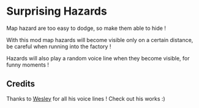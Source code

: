 # Surprising Hazards

Map hazard are too easy to dodge, so make them able to hide !

With this mod map hazards will become visible only on a certain distance, be careful when running into the factory !

Hazards will also play a random voice line when they become visible, for funny moments !

## Credits

Thanks to [Wesley](https://thunderstore.io/c/lethal-company/p/Magic_Wesley/) for all his voice lines ! Check out his works :)